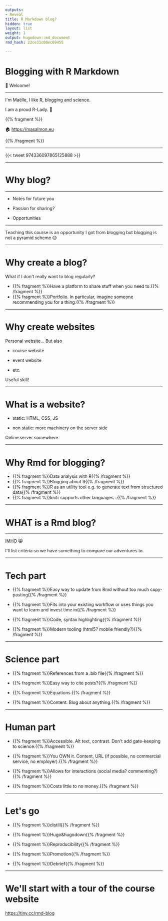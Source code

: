 ```yaml
---
outputs:
- Reveal
title: R Markdown blog?
hidden: true
layout: list
weight: 1
output: hugodown::md_document
rmd_hash: 22ce31c00ec69455

---
```


Blogging with R Markdown
========================

:wave: Welcome!

------------------------------------------------------------------------

I'm Maëlle, I like R, blogging and science.

I am a proud R-Lady. :purple_heart:

{{% fragment %}}

:house: <a href="https://masalmon.eu" class="uri">https://masalmon.eu</a>

{{% /fragment %}}

------------------------------------------------------------------------

{{< tweet 974336097865125888 >}}

------------------------------------------------------------------------

Why blog?
=========

------------------------------------------------------------------------

-   Notes for future you

-   Passion for sharing?

-   Opportunities

------------------------------------------------------------------------

Teaching this course is an opportunity I got from blogging but blogging is not a pyramid scheme :wink:

------------------------------------------------------------------------

Why create a blog?
==================

What if I don't really want to blog regularly?

<!--html_preserve-->

-   {{% fragment %}}Have a platform to share stuff when you need to.{{% /fragment %}}
-   {{% fragment %}}Portfolio. In particular, imagine someone recommending you for a thing.{{% /fragment %}}

<!--/html_preserve-->
---------------------

Why create websites
===================

Personal website... But also

-   course website

-   event website

-   etc.

Useful skill!

------------------------------------------------------------------------

What is a website?
==================

-   static: HTML, CSS, JS

-   non static: more machinery on the server side

Online server somewhere.

------------------------------------------------------------------------

Why Rmd for blogging?
=====================

-   {{% fragment %}}Data analysis with R{{% /fragment %}}
-   {{% fragment %}}Blogging about R{{% /fragment %}}
-   {{% fragment %}}R as an utility tool e.g. to generate text from structured data{{% /fragment %}}
-   {{% fragment %}}knitr supports other languages...{{% /fragment %}}

------------------------------------------------------------------------

WHAT is a Rmd blog?
===================

------------------------------------------------------------------------

IMHO :smile_cat:

I'll list criteria so we have something to compare our adventures to.

------------------------------------------------------------------------

Tech part
=========

<!--html_preserve-->

-   {{% fragment %}}Easy way to update from Rmd without too much copy-pasting{{% /fragment %}}

-   {{% fragment %}}Fits into your existing workflow or uses things you want to learn and invest time in{{% /fragment %}}

-   {{% fragment %}}Code, syntax highlighting{{% /fragment %}}

-   {{% fragment %}}Modern tooling (html5? mobile friendly?){{% /fragment %}}

<!--/html_preserve-->
---------------------

Science part
============

-   {{% fragment %}}References from a .bib file{{% /fragment %}}

-   {{% fragment %}}Easy way to cite posts?{{% /fragment %}}

-   {{% fragment %}}Equations {{% /fragment %}}

-   {{% fragment %}}Content. Blog about anything.{{% /fragment %}}

------------------------------------------------------------------------

Human part
==========

-   {{% fragment %}}Accessible. Alt text, contrast. Don't add gate-keeping to science.{{% /fragment %}}

-   {{% fragment %}}You OWN it. Content, URL (if possible, no commercial service, no employer).{{% /fragment %}}

-   {{% fragment %}}Allows for interactions (social media? commenting?){{% /fragment %}}

-   {{% fragment %}}Costs little to no money.{{% /fragment %}}

------------------------------------------------------------------------

Let's go
========

-   {{% fragment %}}distill{{% /fragment %}}

-   {{% fragment %}}Hugo&hugodown{{% /fragment %}}

-   {{% fragment %}}Reproducibility{{% /fragment %}}

-   {{% fragment %}}Promotion{{% /fragment %}}

-   {{% fragment %}}Debrief{{% /fragment %}}

------------------------------------------------------------------------

We'll start with a tour of the course website
=============================================

<a href="https://tiny.cc/rmd-blog" class="uri">https://tiny.cc/rmd-blog</a>

